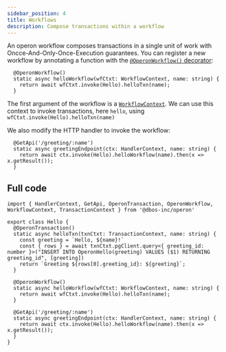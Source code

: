 ```yaml
---
sidebar_position: 4
title: Workflows
description: Compose transactions within a workflow
---
```


An operon workflow composes transactions in a single unit of work with Oncce-And-Only-Once-Execution guarantees.
You can register a new workflow by annotating a function with the [`@OperonWorkflow()` decorator](../api-reference/decorators#operonworkflow):

```tsx
  @OperonWorkflow()
  static async helloWorkflow(wfCtxt: WorkflowContext, name: string) {
	return await wfCtxt.invoke(Hello).helloTxn(name);
  }
```

The first argument of the workflow is a [`WorkflowContext`](../api-reference/contexts#workflowcontext). We can use this context to invoke transactions, here `hello`, using `wfCtxt.invoke(Hello).helloTxn(name)`

We also modify the HTTP handler to invoke the workflow:

```tsx
  @GetApi('/greeting/:name')
  static async greetingEndpoint(ctx: HandlerContext, name: string) {
    return await ctx.invoke(Hello).helloWorkflow(name).then(x => x.getResult());
  }
```

## Full code

```tsx
import { HandlerContext, GetApi, OperonTransaction, OperonWorkflow, WorkflowContext, TransactionContext } from '@dbos-inc/operon'

export class Hello {
  @OperonTransaction()
  static async helloTxn(txnCtxt: TransactionContext, name: string) {
	const greeting = `Hello, ${name}!`
	const { rows } = await txnCtxt.pgClient.query<{ greeting_id: number }>("INSERT INTO OperonHello(greeting) VALUES ($1) RETURNING greeting_id", [greeting])
	return `Greeting ${rows[0].greeting_id}: ${greeting}`;
  }

  @OperonWorkflow()
  static async helloWorkflow(wfCtxt: WorkflowContext, name: string) {
	return await wfCtxt.invoke(Hello).helloTxn(name);
  }

  @GetApi('/greeting/:name')
  static async greetingEndpoint(ctx: HandlerContext, name: string) {
    return await ctx.invoke(Hello).helloWorkflow(name).then(x => x.getResult());
  }
}
```
